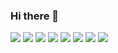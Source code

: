 ### Hi there 👋
<img src="https://img.shields.io/badge/HTML-E34F26?style=for-the-badge&logo=HTML5&logoColor=black"/> <img src="https://img.shields.io/badge/CSS-1572B6?style=for-the-badge&logo=CSS3&logoColor=black"/> <img src="https://img.shields.io/badge/Azure DevOps-0078D7?style=for-the-badge&logo=azuredevops&logoColor=black"/> <img src="https://img.shields.io/badge/Microsoft SQL ServerЕ-CC2927?style=for-the-badge&logo=microsoftsqlserver&logoColor=black"/> <img src="https://img.shields.io/badge/Git-F05032?style=for-the-badge&logo=git&logoColor=black"/> <img src="https://img.shields.io/badge/Jira-0052CC?style=for-the-badge&logo=Jira&logoColor=black"/> <img src="https://img.shields.io/badge/Postman-FF6C37?style=for-the-badge&logo=Postman&logoColor=black"/> <img src="https://img.shields.io/badge/Adobe Photoshop-31A8FF?style=for-the-badge&logo=adobephotoshop&logoColor=black"/>





<!--
**BogdanKoshkarov/BogdanKoshkarov** is a ✨ _special_ ✨ repository because its `README.md` (this file) appears on your GitHub profile.

Here are some ideas to get you started:

- 🔭 I’m currently working on ...
- 🌱 I’m currently learning ...
- 👯 I’m looking to collaborate on ...
- 🤔 I’m looking for help with ...
- 💬 Ask me about ...
- 📫 How to reach me: ...
- 😄 Pronouns: ...
- ⚡ Fun fact: ...
-->

